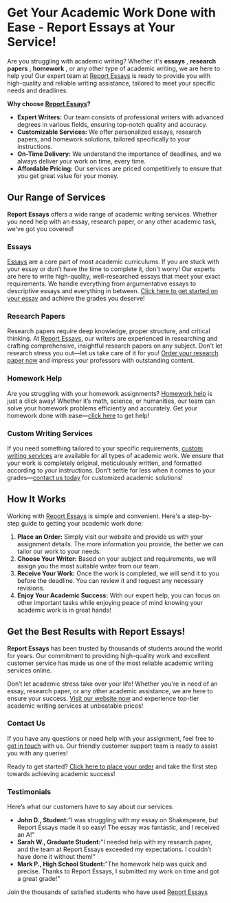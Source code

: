 # Get Your Academic Work Done with Ease - Report Essays at Your Service!

Are you struggling with academic writing? Whether it's **essays** , **research papers** , **homework** , or any other type of academic writing, we are here to help you! Our expert team at [Report Essays](https://tinyurl.com/topessay?keyword=report+essays) is ready to provide you with high-quality and reliable writing assistance, tailored to meet your specific needs and deadlines.

**Why choose [Report Essays](https://tinyurl.com/topessay?keyword=report+essays)?**

- **Expert Writers:** Our team consists of professional writers with advanced degrees in various fields, ensuring top-notch quality and accuracy.
- **Customizable Services:** We offer personalized essays, research papers, and homework solutions, tailored specifically to your instructions.
- **On-Time Delivery:** We understand the importance of deadlines, and we always deliver your work on time, every time.
- **Affordable Pricing:** Our services are priced competitively to ensure that you get great value for your money.

## Our Range of Services

**Report Essays** offers a wide range of academic writing services. Whether you need help with an essay, research paper, or any other academic task, we've got you covered!

### Essays

[Essays](https://tinyurl.com/topessay?keyword=report+essays) are a core part of most academic curriculums. If you are stuck with your essay or don’t have the time to complete it, don't worry! Our experts are here to write high-quality, well-researched essays that meet your exact requirements. We handle everything from argumentative essays to descriptive essays and everything in between. [Click here to get started on your essay](https://tinyurl.com/topessay?keyword=report+essays) and achieve the grades you deserve!

### Research Papers

Research papers require deep knowledge, proper structure, and critical thinking. At [Report Essays](https://tinyurl.com/topessay?keyword=report+essays), our writers are experienced in researching and crafting comprehensive, insightful research papers on any subject. Don't let research stress you out—let us take care of it for you! [Order your research paper now](https://tinyurl.com/topessay?keyword=report+essays) and impress your professors with outstanding content.

### Homework Help

Are you struggling with your homework assignments? [Homework help](https://tinyurl.com/topessay?keyword=report+essays) is just a click away! Whether it’s math, science, or humanities, our team can solve your homework problems efficiently and accurately. Get your homework done with ease—[click here](https://tinyurl.com/topessay?keyword=report+essays) to get help!

### Custom Writing Services

If you need something tailored to your specific requirements, [custom writing services](https://tinyurl.com/topessay?keyword=report+essays) are available for all types of academic work. We ensure that your work is completely original, meticulously written, and formatted according to your instructions. Don't settle for less when it comes to your grades—[contact us today](https://tinyurl.com/topessay?keyword=report+essays) for customized academic solutions!

## How It Works

Working with [Report Essays](https://tinyurl.com/topessay?keyword=report+essays) is simple and convenient. Here's a step-by-step guide to getting your academic work done:

1. **Place an Order:** Simply visit our website and provide us with your assignment details. The more information you provide, the better we can tailor our work to your needs.
2. **Choose Your Writer:** Based on your subject and requirements, we will assign you the most suitable writer from our team.
3. **Receive Your Work:** Once the work is completed, we will send it to you before the deadline. You can review it and request any necessary revisions.
4. **Enjoy Your Academic Success:** With our expert help, you can focus on other important tasks while enjoying peace of mind knowing your academic work is in great hands!

## Get the Best Results with Report Essays!

**Report Essays** has been trusted by thousands of students around the world for years. Our commitment to providing high-quality work and excellent customer service has made us one of the most reliable academic writing services online.

Don’t let academic stress take over your life! Whether you're in need of an essay, research paper, or any other academic assistance, we are here to ensure your success. [Visit our website now](https://tinyurl.com/topessay?keyword=report+essays) and experience top-tier academic writing services at unbeatable prices!

### Contact Us

If you have any questions or need help with your assignment, feel free to [get in touch](https://tinyurl.com/topessay?keyword=report+essays) with us. Our friendly customer support team is ready to assist you with any queries!

Ready to get started? [Click here to place your order](https://tinyurl.com/topessay?keyword=report+essays) and take the first step towards achieving academic success!

### Testimonials

Here’s what our customers have to say about our services:

- **John D., Student:**"I was struggling with my essay on Shakespeare, but Report Essays made it so easy! The essay was fantastic, and I received an A!"
- **Sarah W., Graduate Student:**"I needed help with my research paper, and the team at Report Essays exceeded my expectations. I couldn’t have done it without them!"
- **Mark P., High School Student:**"The homework help was quick and precise. Thanks to Report Essays, I submitted my work on time and got a great grade!"

Join the thousands of satisfied students who have used [Report Essays](https://tinyurl.com/topessay?keyword=report+essays)
